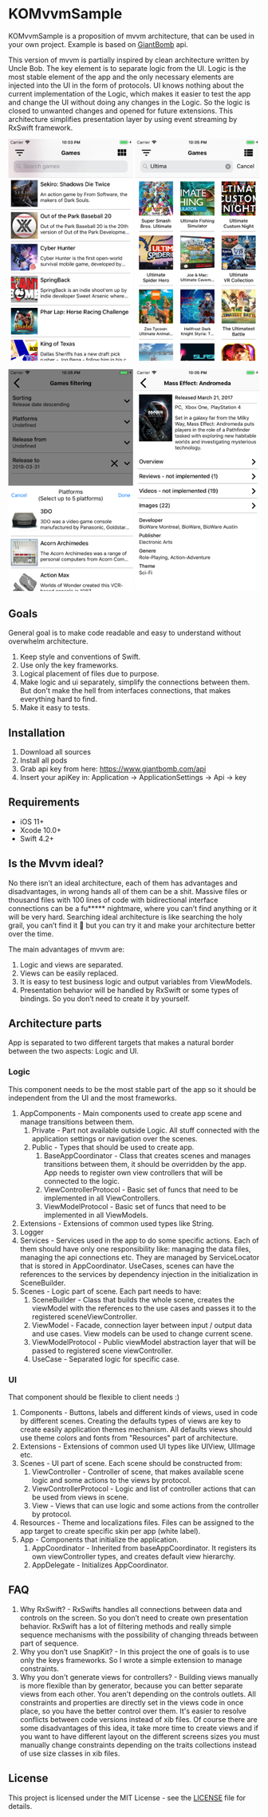# KOMvvmSample

KOMvvmSample is a proposition of mvvm architecture, that can be used in your own project. Example is based on [GiantBomb](https://www.giantbomb.com/api) api.

This version of mvvm is partially inspired by clean architecture written by Uncle Bob. The key element is to separate logic from the UI. Logic is the most stable element of the app and the only necessary elements are injected into the UI in the form of protocols. UI knows nothing about the current implementation of the Logic, which makes it easier to test the app and change the UI without doing any changes in the Logic. So the logic is closed to unwanted changes and opened for future extensions. This architecture simplifies presentation layer by using event streaming by RxSwift framework. 

<p align="center">
<img src="ReadmeImages/GamesList.png" width="250">
<img src="ReadmeImages/GamesCollection.png" width="250">

</p>
<p align="center">
<img src="ReadmeImages/GamesFilters.png" width="250">
<img src="ReadmeImages/GameDetails.png" width="250">
</p>

## Goals

General goal is to make code readable and easy to understand without overwhelm architecture.

1. Keep style and conventions of Swift.
2. Use only the key frameworks.
3. Logical placement of files due to purpose.
4. Make logic and ui separately, simplify the connections between them. But don't make the hell from interfaces connections, that makes everything hard to find.
5. Make it easy to tests.

## Installation

1. Download all sources
2. Install all pods
3. Grab api key from here: https://www.giantbomb.com/api
4. Insert your apiKey in: 
    Application -> ApplicationSettings -> Api -> key
    
## Requirements
    
* iOS 11+
* Xcode 10.0+
* Swift 4.2+
    
##  Is the Mvvm ideal? 
    
No there isn’t an ideal architecture, each of them has advantages and disadvantages, in wrong hands all of them can be a shit. Massive files or thousand files with 100 lines of code with bidirectional interface connections can be a fu***** nightmare, where you can’t find anything or it will be very hard. Searching ideal architecture is like searching the holy grail, you can’t find it 🙂 but you can try it and make your architecture better over the time. 

The main advantages of mvvm are: 

1. Logic and views are separated.
2. Views can be easily replaced. 
3. It is easy to test business logic and output variables from ViewModels.
4. Presentation behavior will be handled by RxSwift or some types of bindings. So you don’t need to create it by yourself.
    
## Architecture parts

App is separated to two different targets that makes a natural border between the two aspects: Logic and UI. 

### Logic
This component needs to be the most stable part of the app so it should be independent from the UI and the most frameworks. 

1. AppComponents - Main components used to create app scene and manage transitions between them.
    1. Private - Part not available outside Logic. All stuff connected with the application settings or navigation over the scenes.
    2. Public - Types that should be used to create app.
        1. BaseAppCoordinator - Class that creates scenes and manages transitions between them, it should be overridden by the app. App needs to register own view controllers that will be connected to the logic.
        2. ViewControllerProtocol - Basic set of funcs that need to be implemented in all ViewControllers.
        3. ViewModelProtocol - Basic set of funcs that need to be implemented in all ViewModels.
2. Extensions - Extensions of common used types like String.
3. Logger
4. Services - Services used in the app to do some specific actions. Each of them should have only one responsibility like: managing the data files, managing the api connections etc. They are managed by ServiceLocator that is stored in AppCoordinator. UseCases, scenes can have the references to the services by dependency injection in the initialization in SceneBuilder.
5. Scenes - Logic part of scene. Each part needs to have:
    1. SceneBuilder - Class that builds the whole scene, creates the viewModel with the references to the use cases and passes it to the registered sceneViewController.
    2. ViewModel - Facade, connection layer between input / output data and use cases. View models can be used to change current scene.
    3. ViewModelProtocol - Public viewModel abstraction layer that will be passed to registered scene viewController.
    4. UseCase - Separated logic for specific case.
        
### UI
That component should be flexible to client needs :) 

1. Components - Buttons, labels and different kinds of views, used in code by different scenes. Creating the defaults types of views are key to create easily application themes mechanism. All defaults views should use theme colors and fonts from "Resources" part of architecture.
2. Extensions - Extensions of common used UI types like UIView, UIImage etc.
3. Scenes - UI part of scene. Each scene should be constructed from:
    1. ViewController - Controller of scene, that makes available scene logic and some actions to the views by protocol.
    2. ViewControllerProtocol - Logic and list of controller actions that can be used from views in scene.
    3. View - Views that can use logic and some actions from the controller by protocol.
4. Resources - Theme and localizations files. Files can be assigned to the app target to create specific skin per app (white label).
5. App  - Components that initialize the application.
    1. AppCoordinator - Inherited from baseAppCoordinator. It registers its own viewController types, and creates default view hierarchy.
    2. AppDelegate - Initializes AppCoordinator.

## FAQ

1. Why RxSwift? - RxSwifts handles all connections between data and controls on the screen. So you don’t need to create own presentation behavior. RxSwift has a lot of filtering methods and really simple sequence mechanisms with the possibility of changing threads between part of sequence. 
2. Why you don’t use SnapKit? - In this project the one of goals is to use only the keys frameworks. So I wrote a simple extension to manage constraints.
3. Why you don't generate views for controllers? - Building views manually is more flexible than by generator, because you can better separate views from each other. You aren't depending on the controls outlets. All constraints and properties are directly set in the views code in once place, so you have the better control over them. It's easier to resolve conflicts between code versions instead of xib files. Of course there are some disadvantages of this idea, it take more time to create views and if you want to have different layout on the different screens sizes you must manually change constraints depending on the traits collections instead of use size classes in xib files.

## License

This project is licensed under the MIT License - see the [LICENSE](LICENSE) file for details.
